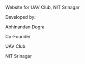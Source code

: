 Website for UAV Club, NIT Srinagar

Developed by: 

  Abhinandan Dogra
  
  Co-Founder
  
  UAV Club
  
  NIT Srinagar
